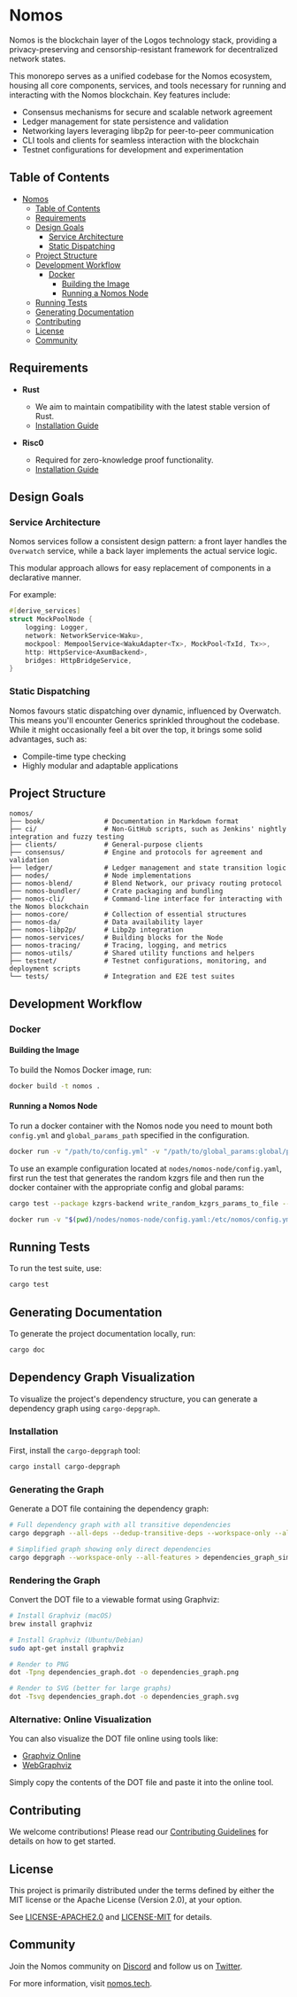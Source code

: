 # Nomos

Nomos is the blockchain layer of the Logos technology stack, providing a privacy-preserving and censorship-resistant
framework for decentralized network states.

This monorepo serves as a unified codebase for the Nomos ecosystem, housing all core components, services, and tools
necessary for running and interacting with the Nomos blockchain. Key features include:

- Consensus mechanisms for secure and scalable network agreement
- Ledger management for state persistence and validation
- Networking layers leveraging libp2p for peer-to-peer communication
- CLI tools and clients for seamless interaction with the blockchain
- Testnet configurations for development and experimentation

## Table of Contents

- [Nomos](#nomos)
  - [Table of Contents](#table-of-contents)
  - [Requirements](#requirements)
  - [Design Goals](#design-goals)
    - [Service Architecture](#service-architecture)
    - [Static Dispatching](#static-dispatching)
  - [Project Structure](#project-structure)
  - [Development Workflow](#development-workflow)
    - [Docker](#docker)
      - [Building the Image](#building-the-image)
      - [Running a Nomos Node](#running-a-nomos-node)
  - [Running Tests](#running-tests)
  - [Generating Documentation](#generating-documentation)
  - [Contributing](#contributing)
  - [License](#license)
  - [Community](#community)

## Requirements

- **Rust**
    - We aim to maintain compatibility with the latest stable version of Rust.
    - [Installation Guide](https://www.rust-lang.org/tools/install)

- **Risc0**
    - Required for zero-knowledge proof functionality.
    - [Installation Guide](https://dev.risczero.com/api/zkvm/install)

## Design Goals

### Service Architecture

Nomos services follow a consistent design pattern: a front layer handles the `Overwatch` service, while a back layer
implements the actual service logic.

This modular approach allows for easy replacement of components in a declarative manner.

For example:

```rust ignore
#[derive_services]
struct MockPoolNode {
    logging: Logger,
    network: NetworkService<Waku>,
    mockpool: MempoolService<WakuAdapter<Tx>, MockPool<TxId, Tx>>,
    http: HttpService<AxumBackend>,
    bridges: HttpBridgeService,
}
```

### Static Dispatching

Nomos favours static dispatching over dynamic, influenced by Overwatch.
This means you'll encounter Generics sprinkled throughout the codebase.
While it might occasionally feel a bit over the top, it brings some solid advantages, such as:

- Compile-time type checking
- Highly modular and adaptable applications

## Project Structure

```
nomos/
├── book/               # Documentation in Markdown format
├── ci/                 # Non-GitHub scripts, such as Jenkins' nightly integration and fuzzy testing
├── clients/            # General-purpose clients
├── consensus/          # Engine and protocols for agreement and validation
├── ledger/             # Ledger management and state transition logic
├── nodes/              # Node implementations
├── nomos-blend/        # Blend Network, our privacy routing protocol
├── nomos-bundler/      # Crate packaging and bundling
├── nomos-cli/          # Command-line interface for interacting with the Nomos blockchain
├── nomos-core/         # Collection of essential structures
├── nomos-da/           # Data availability layer
├── nomos-libp2p/       # Libp2p integration
├── nomos-services/     # Building blocks for the Node
├── nomos-tracing/      # Tracing, logging, and metrics
├── nomos-utils/        # Shared utility functions and helpers
├── testnet/            # Testnet configurations, monitoring, and deployment scripts
└── tests/              # Integration and E2E test suites
```

## Development Workflow

### Docker

#### Building the Image

To build the Nomos Docker image, run:

```bash
docker build -t nomos .
```

#### Running a Nomos Node

To run a docker container with the Nomos node you need to mount both `config.yml` and `global_params_path` specified in
the configuration.

```bash
docker run -v "/path/to/config.yml" -v "/path/to/global_params:global/params/path" nomos /etc/nomos/config.yml
```

To use an example configuration located at `nodes/nomos-node/config.yaml`, first run the test that generates the random
kzgrs file and then run the docker container with the appropriate config and global params:

```bash
cargo test --package kzgrs-backend write_random_kzgrs_params_to_file -- --ignored

docker run -v "$(pwd)/nodes/nomos-node/config.yaml:/etc/nomos/config.yml" -v "$(pwd)/nomos-da/kzgrs-backend/kzgrs_test_params:/app/tests/kzgrs/kzgrs_test_params" nomos /etc/nomos/config.yml

```

## Running Tests

To run the test suite, use:

```bash
cargo test
```

## Generating Documentation

To generate the project documentation locally, run:

```bash
cargo doc
```

## Dependency Graph Visualization

To visualize the project's dependency structure, you can generate a dependency graph using `cargo-depgraph`.

### Installation

First, install the `cargo-depgraph` tool:

```bash
cargo install cargo-depgraph
```

### Generating the Graph

Generate a DOT file containing the dependency graph:

```bash
# Full dependency graph with all transitive dependencies
cargo depgraph --all-deps --dedup-transitive-deps --workspace-only --all-features > dependencies_graph.dot

# Simplified graph showing only direct dependencies
cargo depgraph --workspace-only --all-features > dependencies_graph_simple.dot
```

### Rendering the Graph

Convert the DOT file to a viewable format using Graphviz:

```bash
# Install Graphviz (macOS)
brew install graphviz

# Install Graphviz (Ubuntu/Debian)
sudo apt-get install graphviz

# Render to PNG
dot -Tpng dependencies_graph.dot -o dependencies_graph.png

# Render to SVG (better for large graphs)
dot -Tsvg dependencies_graph.dot -o dependencies_graph.svg
```

### Alternative: Online Visualization

You can also visualize the DOT file online using tools like:
- [Graphviz Online](https://dreampuf.github.io/GraphvizOnline/)
- [WebGraphviz](http://www.webgraphviz.com/)

Simply copy the contents of the DOT file and paste it into the online tool.

## Contributing

We welcome contributions! Please read our [Contributing Guidelines](CONTRIBUTING.md) for details on how to get started.

## License

This project is primarily distributed under the terms defined by either the MIT license or the
Apache License (Version 2.0), at your option.

See [LICENSE-APACHE2.0](LICENSE-APACHE2.0) and [LICENSE-MIT](LICENSE-MIT) for details.

## Community

Join the Nomos community on [Discord](https://discord.gg/8Q7Q7vz) and follow us
on [Twitter](https://twitter.com/nomos_tech).

For more information, visit [nomos.tech](https://nomos.tech/?utm_source=chatgpt.com).
